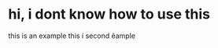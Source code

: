 hi, i dont know how to use this 
================================
this is an example 
this í second ẽample
